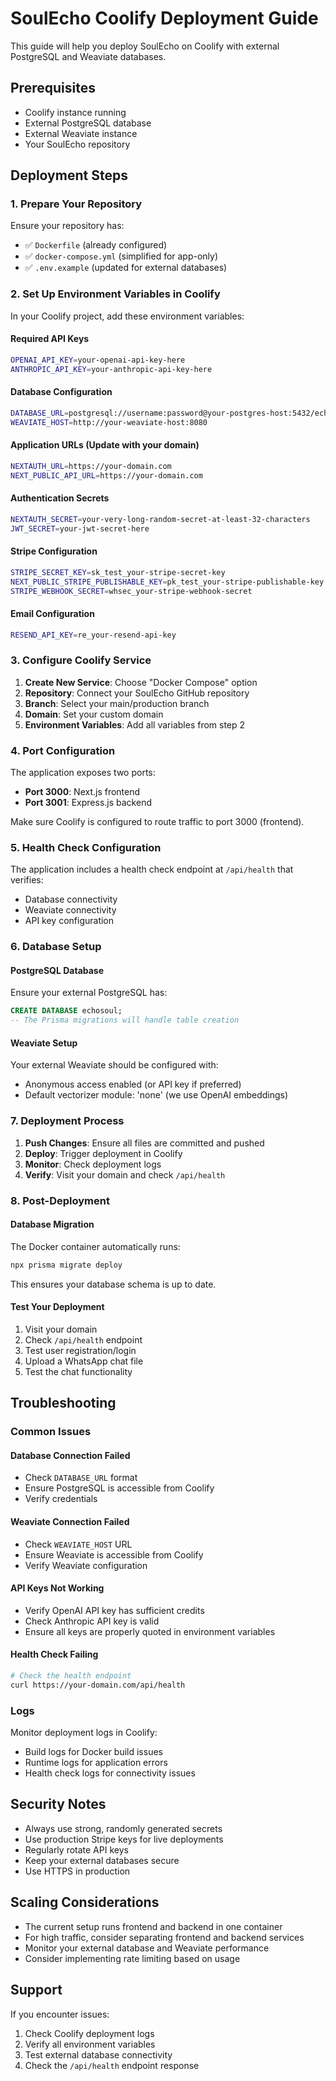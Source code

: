 # SoulEcho Coolify Deployment Guide

This guide will help you deploy SoulEcho on Coolify with external PostgreSQL and Weaviate databases.

## Prerequisites

- Coolify instance running
- External PostgreSQL database
- External Weaviate instance
- Your SoulEcho repository

## Deployment Steps

### 1. Prepare Your Repository

Ensure your repository has:

- ✅ `Dockerfile` (already configured)
- ✅ `docker-compose.yml` (simplified for app-only)
- ✅ `.env.example` (updated for external databases)

### 2. Set Up Environment Variables in Coolify

In your Coolify project, add these environment variables:

#### Required API Keys

```bash
OPENAI_API_KEY=your-openai-api-key-here
ANTHROPIC_API_KEY=your-anthropic-api-key-here
```

#### Database Configuration

```bash
DATABASE_URL=postgresql://username:password@your-postgres-host:5432/echosoul
WEAVIATE_HOST=http://your-weaviate-host:8080
```

#### Application URLs (Update with your domain)

```bash
NEXTAUTH_URL=https://your-domain.com
NEXT_PUBLIC_API_URL=https://your-domain.com
```

#### Authentication Secrets

```bash
NEXTAUTH_SECRET=your-very-long-random-secret-at-least-32-characters
JWT_SECRET=your-jwt-secret-here
```

#### Stripe Configuration

```bash
STRIPE_SECRET_KEY=sk_test_your-stripe-secret-key
NEXT_PUBLIC_STRIPE_PUBLISHABLE_KEY=pk_test_your-stripe-publishable-key
STRIPE_WEBHOOK_SECRET=whsec_your-stripe-webhook-secret
```

#### Email Configuration

```bash
RESEND_API_KEY=re_your-resend-api-key
```

### 3. Configure Coolify Service

1. **Create New Service**: Choose "Docker Compose" option
2. **Repository**: Connect your SoulEcho GitHub repository
3. **Branch**: Select your main/production branch
4. **Domain**: Set your custom domain
5. **Environment Variables**: Add all variables from step 2

### 4. Port Configuration

The application exposes two ports:

- **Port 3000**: Next.js frontend
- **Port 3001**: Express.js backend

Make sure Coolify is configured to route traffic to port 3000 (frontend).

### 5. Health Check Configuration

The application includes a health check endpoint at `/api/health` that verifies:

- Database connectivity
- Weaviate connectivity
- API key configuration

### 6. Database Setup

#### PostgreSQL Database

Ensure your external PostgreSQL has:

```sql
CREATE DATABASE echosoul;
-- The Prisma migrations will handle table creation
```

#### Weaviate Setup

Your external Weaviate should be configured with:

- Anonymous access enabled (or API key if preferred)
- Default vectorizer module: 'none' (we use OpenAI embeddings)

### 7. Deployment Process

1. **Push Changes**: Ensure all files are committed and pushed
2. **Deploy**: Trigger deployment in Coolify
3. **Monitor**: Check deployment logs
4. **Verify**: Visit your domain and check `/api/health`

### 8. Post-Deployment

#### Database Migration

The Docker container automatically runs:

```bash
npx prisma migrate deploy
```

This ensures your database schema is up to date.

#### Test Your Deployment

1. Visit your domain
2. Check `/api/health` endpoint
3. Test user registration/login
4. Upload a WhatsApp chat file
5. Test the chat functionality

## Troubleshooting

### Common Issues

#### Database Connection Failed

- Check `DATABASE_URL` format
- Ensure PostgreSQL is accessible from Coolify
- Verify credentials

#### Weaviate Connection Failed

- Check `WEAVIATE_HOST` URL
- Ensure Weaviate is accessible from Coolify
- Verify Weaviate configuration

#### API Keys Not Working

- Verify OpenAI API key has sufficient credits
- Check Anthropic API key is valid
- Ensure all keys are properly quoted in environment variables

#### Health Check Failing

```bash
# Check the health endpoint
curl https://your-domain.com/api/health
```

### Logs

Monitor deployment logs in Coolify:

- Build logs for Docker build issues
- Runtime logs for application errors
- Health check logs for connectivity issues

## Security Notes

- Always use strong, randomly generated secrets
- Use production Stripe keys for live deployments
- Regularly rotate API keys
- Keep your external databases secure
- Use HTTPS in production

## Scaling Considerations

- The current setup runs frontend and backend in one container
- For high traffic, consider separating frontend and backend services
- Monitor your external database and Weaviate performance
- Consider implementing rate limiting based on usage

## Support

If you encounter issues:

1. Check Coolify deployment logs
2. Verify all environment variables
3. Test external database connectivity
4. Check the `/api/health` endpoint response
